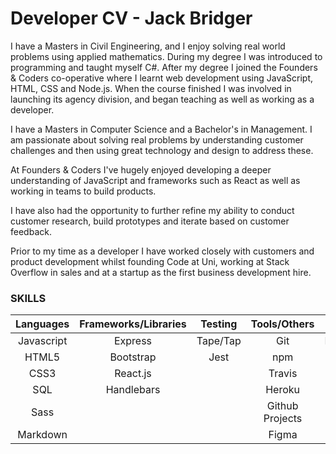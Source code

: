 # Developer CV - Jack Bridger

I have a Masters in Civil Engineering, and I enjoy solving real world problems using applied mathematics. During my degree I was introduced to programming and taught myself C#. After my degree I joined the Founders & Coders co-operative where I learnt web development using JavaScript, HTML, CSS and Node.js. When the  course finished I was involved in launching its agency division, and began teaching as  well as working as a developer.

I have a Masters in Computer Science and a Bachelor's in Management. I am passionate about solving real problems by understanding customer challenges and then using great technology and design to address these. 

At Founders & Coders I've hugely enjoyed developing a deeper understanding of JavaScript and frameworks such as React as well as working in teams to build products. 

I have also had the opportunity to further refine my ability to conduct customer research, build prototypes and iterate based on customer feedback. 

Prior to my time as a developer I have worked closely with customers and product development whilst founding Code at Uni, working at Stack Overflow in sales and at a startup as the first business development hire. 

### SKILLS


| Languages | Frameworks/Libraries | Testing   | Tools/Others | Databases |
|:---------:|:--------------------:|:---------:|:------------:|:---------:|
| Javascript| Express              | Tape/Tap  | Git          | PostgreSQL|
| HTML5     | Bootstrap            | Jest      | npm          | AirTable  |
| CSS3      | React.js             |           | Travis       |           |
| SQL       | Handlebars           |           | Heroku       |           |
| Sass      |                      |           | Github Projects |        |
| Markdown  |                      |           | Figma        |           |
